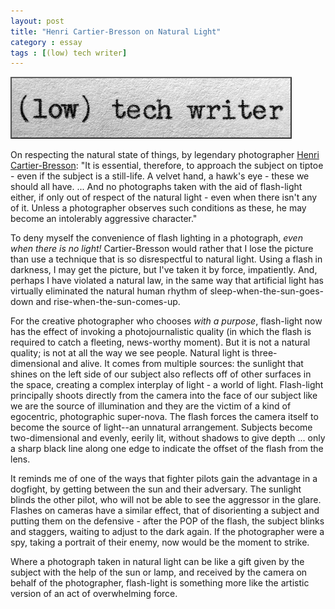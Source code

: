 ```yaml
---
layout: post
title: "Henri Cartier-Bresson on Natural Light"
category : essay
tags : [(low) tech writer]
---
```

[![low tech writer](/assets/ltw/header14.jpg)](http://lowtechwriter.com)

On respecting the natural state of things, by legendary photographer [Henri Cartier-Bresson](http://en.wikipedia.org/wiki/Cartier-bresson): "It is essential, therefore, to approach the subject on tiptoe - even if the subject is a still-life. A velvet hand, a hawk's eye - these we should all have. ... And no photographs taken with the aid of flash-light either, if only out of respect of the natural light - even when there isn't any of it. Unless a photographer observes such conditions as these, he may become an intolerably aggressive character."

To deny myself the convenience of flash lighting in a photograph, *even when there is no light!* Cartier-Bresson would rather that I lose the picture than use a technique that is so disrespectful to natural light. Using a flash in darkness, I may get the picture, but I've taken it by force, impatiently. And, perhaps I have violated a natural law, in the same way that artificial light has virtually eliminated the natural human rhythm of sleep-when-the-sun-goes-down and rise-when-the-sun-comes-up. 

For the creative photographer who chooses *with a purpose*, flash-light now has the effect of invoking a photojournalistic quality (in which the flash is required to catch a fleeting, news-worthy moment). But it is not a natural quality; is not at all the way we see people. Natural light is three-dimensional and alive. It comes from multiple sources: the sunlight that shines on the left side of our subject also reflects off of other surfaces in the space, creating a complex interplay of light - a world of light. Flash-light principally shoots directly from the camera into the face of our subject like we are the source of illumination and they are the victim of a kind of egocentric, photographic super-nova. The flash forces the camera itself to become the source of light--an unnatural arrangement. Subjects become two-dimensional and evenly, eerily lit, without shadows to give depth ... only a sharp black line along one edge to indicate the offset of the flash from the lens. 

It reminds me of one of the ways that fighter pilots gain the advantage in a dogfight, by getting between the sun and their adversary. The sunlight blinds the other pilot, who will not be able to see the aggressor in the glare. Flashes on cameras have a similar effect, that of disorienting a subject and putting them on the defensive - after the POP of the flash, the subject blinks and staggers, waiting to adjust to the dark again. If the photographer were a spy, taking a portrait of their enemy, now would be the moment to strike. 

Where a photograph taken in natural light can be like a gift given by the subject with the help of the sun or lamp, and received by the camera on behalf of the photographer, flash-light is something more like the artistic version of an act of overwhelming force.
